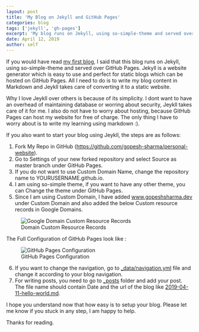 ```yaml
---
layout: post
title: 'My Blog on Jekyll and GitHub Pages'
categories: blog
tags: ['jekyll', 'gh-pages']
excerpt: 'My blog runs on Jekyll, using so-simple-theme and served over GitHub Pages and have custom domain.'
date: April 12, 2019
author: self
---
```


If you would have read [my first blog](https://www.gopeshsharma.dev/blog/hello-world/), I said that this blog runs on Jekyll, using so-simple-theme and served over GitHub Pages. Jekyll is a website generator which is easy to use and perfect for static blogs which can be hosted on GitHub Pages. All I need to do is to write my blog content in Markdown and Jeykll takes care of converting it to a static website. 

Why I love Jeykll over others is because of its simplicity. I dont want to have an overhead of maintaining database or worring about security, Jeykll takes care of it for me. I also do not have to worry about hosting, because GitHub Pages can host my website for free of charge. The only thing I have to worry about is to write my learning using markdown :).

If you also want to start your blog using Jeykll, the steps are as follows:

1. Fork My Repo in GitHub (https://github.com/gopesh-sharma/personal-website).
2. Go to Settings of your new forked repository and select Source as master branch under GitHub Pages.
3. If you do not want to use Custom Domain Name, change the repository name to YOURUSERNAME.github.io.
4. I am using so-simple theme, if you want to have any other theme, you can Change the theme under GitHub Pages.
5. Since I am using Custom Domain, I have added www.gopeshsharma.dev under Custom Domain and also added the below Custom resource records in Google Domains.

<figure style="width: 600px" class="align-center">
  <img src="{{ '/images/blog/domain-gh-pages.PNG' | absolute_url }}" alt="Google Domain Custom Resource Records">
  <figcaption>Domain Custom Resource Records</figcaption>
</figure>   

The Full Configuration of GitHub Pages look like :

<figure style="width: 600px" class="align-center">
  <img src="{{ '/images/blog/github-settings.PNG' | absolute_url }}" alt="GitHub Pages Configuration">
  <figcaption>GitHub Pages Configuration</figcaption>
</figure>   

6. If you want to change the navigation, go to [_data/navigation.yml](https://github.com/gopesh-sharma/personal-website/blob/master/_data/navigation.yml) file and change it according to your blog navigation.
7. For writing posts, you need to go to [_posts](https://github.com/gopesh-sharma/personal-website/tree/master/_posts) folder and add your post. The file name should contain Date and the url of the blog like [2019-04-11-hello-world.md](https://github.com/gopesh-sharma/personal-website/blob/master/_posts/2019-04-11-hello-world.md). 

I hope you understand now that how easy is to setup your blog. Please let me know if you stuck in any step, I am happy to help. 

Thanks for reading.


